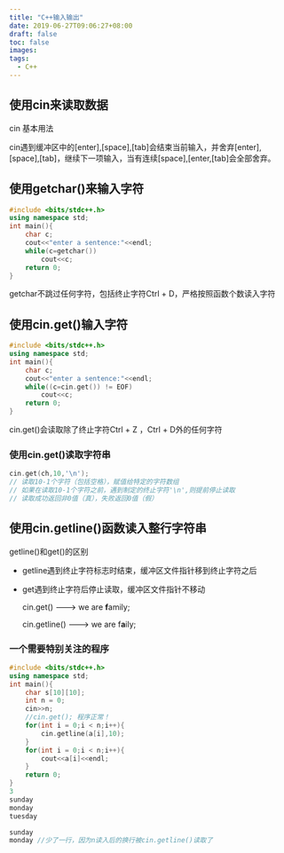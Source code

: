 ```yaml
---
title: "C++输入输出"
date: 2019-06-27T09:06:27+08:00
draft: false
toc: false
images:
tags:
  - C++
---
```


## 使用cin来读取数据

​cin 基本用法

​cin遇到缓冲区中的[enter],[space],[tab]会结束当前输入，并舍弃[enter],[space],[tab]，继续下一项输入，当有连续[space],[enter,[tab]会全部舍弃。

## 使用getchar()来输入字符

```c++
#include <bits/stdc++.h>
using namespace std;
int main(){
    char c;
    cout<<"enter a sentence:"<<endl;
    while(c=getchar())
        cout<<c;
    return 0;
}
```

getchar不跳过任何字符，包括终止字符Ctrl + D，严格按照函数个数读入字符

## 使用cin.get()输入字符

```c++
#include <bits/stdc++.h>
using namespace std;
int main(){
    char c;
    cout<<"enter a sentence:"<<endl;
    while((c=cin.get()) != EOF)
        cout<<c;
    return 0;
}
```

cin.get()会读取除了终止字符Ctrl + Z ，Ctrl + D外的任何字符

### 使用cin.get()读取字符串

```c++
cin.get(ch,10,'\n');
// 读取10-1个字符（包括空格），赋值给特定的字符数组
// 如果在读取10-1个字符之前，遇到制定的终止字符'\n',则提前停止读取
// 读取成功返回非0值（真），失败返回0值（假）
```

## 使用cin.getline()函数读入整行字符串

getline()和get()的区别

* getline遇到终止字符标志时结束，缓冲区文件指针移到终止字符之后

* get遇到终止字符后停止读取，缓冲区文件指针不移动

  cin.get()	   --->  we are **f**amily;

  cin.getline()   --->   we are f**a**ily;

### 一个需要特别关注的程序

```c++
#include <bits/stdc++.h>
using namespace std;
int main(){
    char s[10][10];
    int n = 0;
    cin>>n;
    //cin.get(); 程序正常！
    for(int i = 0;i < n;i++){
        cin.getline(a[i],10);
    }
    for(int i = 0;i < n;i++){
        cout<<a[i]<<endl;
    }
    return 0;
}
3
sunday
monday
tuesday

sunday
monday //少了一行，因为n读入后的换行被cin.getline()读取了
```